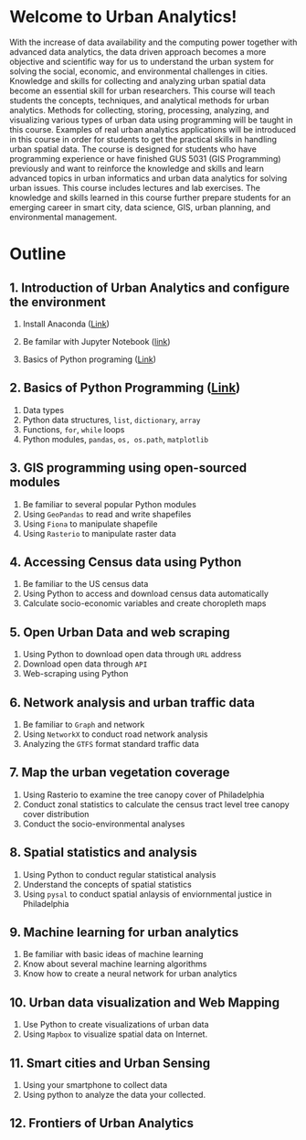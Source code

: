# Welcome to Urban Analytics!

With the increase of data availability and the computing power together with advanced data analytics, the data driven approach becomes a more objective and scientific way for us to understand the urban system for solving the social, economic, and environmental challenges in cities. Knowledge and skills for collecting and analyzing urban spatial data become an essential skill for urban researchers. This course will teach students the concepts, techniques, and analytical methods for urban analytics. Methods for collecting, storing, processing, analyzing, and visualizing various types of urban data using programming will be taught in this course. Examples of real urban analytics applications will be introduced in this course in order for students to get the practical skills in handling urban spatial data. The course is designed for students who have programming experience or have finished GUS 5031 (GIS Programming) previously and want to reinforce the knowledge and skills and learn advanced topics in urban informatics and urban data analytics for solving urban issues. This course includes lectures and lab exercises. The knowledge and skills learned in this course further prepare students for an emerging career in smart city, data science, GIS, urban planning, and environmental management.


# Outline

## 1. Introduction of Urban Analytics and configure the environment
1. Install Anaconda ([Link](lab1-introduction-configure-environment/install-anaconda.md))

2. Be familar with Jupyter Notebook ([link](lab1-introduction-configure-environment/jupyter-notebook.md))

3. Basics of Python programing ([Link](lab1-introduction-configure-environment/Python-basics.ipynb))

## 2.  Basics of Python Programming ([Link](lab2-python-basics/Python-basics.ipynb))

1. Data types
2. Python data structures, `list`, `dictionary`, `array`
3. Functions, `for`, `while` loops
4. Python modules, `pandas`, `os, os.path`, `matplotlib`

## 3. GIS programming using open-sourced modules

1. Be familiar to several popular Python modules
2. Using `GeoPandas` to read and write shapefiles
3. Using `Fiona` to manipulate shapefile
4. Using `Rasterio` to manipulate raster data

## 4. Accessing Census data using Python

1. Be familiar to the US census data
2. Using Python to access and download census data automatically
3. Calculate socio-economic variables and create choropleth maps

## 5. Open Urban Data and web scraping

1. Using Python to download open data through `URL` address
2. Download open data through `API`
3. Web-scraping using Python


## 6. Network analysis and urban traffic data

1. Be familiar to `Graph` and network
2. Using `NetworkX` to conduct road network analysis
3. Analyzing the `GTFS` format standard traffic data

## 7. Map the urban vegetation coverage

1. Using Rasterio to examine the tree canopy cover of Philadelphia
2. Conduct zonal statistics to calculate the census tract level tree canopy cover distribution
3. Conduct the socio-environmental analyses

## 8. Spatial statistics and analysis

1. Using Python to conduct regular statistical analysis
2. Understand the concepts of spatial statistics
3. Using `pysal` to conduct spatial anlaysis of enviornmental justice in Philadelphia

## 9. Machine learning for urban analytics
1. Be familiar with basic ideas of machine learning
2. Know about several machine learning algorithms
3. Know how to create a neural network for urban analytics

## 10. Urban data visualization and Web Mapping

1. Use Python to create visualizations of urban data
2. Using `Mapbox` to visualize spatial data on Internet.

## 11. Smart cities and Urban Sensing

1. Using your smartphone to collect data
2. Using python to analyze the data your collected.

## 12. Frontiers of Urban Analytics

